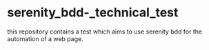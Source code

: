 # serenity_bdd-_technical_test
this repository contains a test which aims to use serenity bdd for the automation of a web page.
